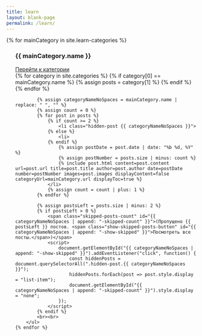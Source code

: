 ```yaml
---
title: learn
layout: blank-page
permalink: /learn/
---
```


<div>
    {% for mainCategory in site.learn-categories %}
        <ul class="posts-list">
            <div class="category-header">
                <h3 class="category-header-name">{{ mainCategory.name }}</h3>
                <a class="category-header-link" href="{{ mainCategory.url }}">Перейти к категории</a>
            </div>
            {% for category in site.categories %}
                {% if category[0] == mainCategory.name %}
                    {% assign posts = category[1] %}
                {% endif %}
            {% endfor %}

            {% assign categoryNameNoSpaces = mainCategory.name | replace: " ", "" %}
            {% assign count = 0 %}
            {% for post in posts %}
                {% if count >= 2 %}
                    <li class="hidden-post {{ categoryNameNoSpaces }}">
                {% else %}
                    <li>
                {% endif %}
                    {% assign postDate = post.date | date: "%b %d, %Y" %}
                    {% assign postNumber = posts.size | minus: count %}
                    {% include post.html content=post.content url=post.url title=post.title author=post.author date=postDate number=postNumber images=post.images displayContent=false categoryUrl=mainCategory.url displayToc=true %}
                </li>
                {% assign count = count | plus: 1 %}
            {% endfor %}

            {% assign postsLeft = posts.size | minus: 2 %}
            {% if postsLeft > 0 %}
                <span class="skipped-posts-count" id="{{ categoryNameNoSpaces | append: "-skipped-count" }}">(Пропущено {{ postsLeft }} постов. <span class="show-skipped-posts-button" id="{{ categoryNameNoSpaces | append: "-show-skipped" }}">Посмотреть все посты.</span>)</span>
                <script>
                    document.getElementById("{{ categoryNameNoSpaces | append: "-show-skipped" }}").addEventListener("click", function() {
                        const hiddenPosts = document.querySelectorAll(".hidden-post.{{ categoryNameNoSpaces }}");
                        hiddenPosts.forEach(post => post.style.display = "list-item");
                        document.getElementById("{{ categoryNameNoSpaces | append: "-skipped-count" }}").style.display = "none";
                    });
                </script>
            {% endif %}
            <br><br>
        </ul>
    {% endfor %}
</div>
